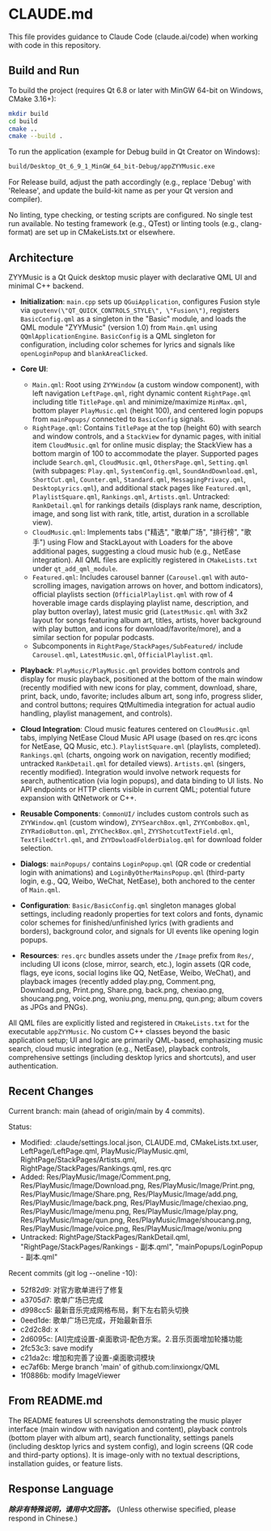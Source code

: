 # CLAUDE.md
This file provides guidance to Claude Code (claude.ai/code) when working with code in this repository.

## Build and Run

To build the project (requires Qt 6.8 or later with MinGW 64-bit on Windows, CMake 3.16+):

```bash
mkdir build
cd build
cmake ..
cmake --build .
```

To run the application (example for Debug build in Qt Creator on Windows):

```bash
build/Desktop_Qt_6_9_1_MinGW_64_bit-Debug/appZYYMusic.exe
```

For Release build, adjust the path accordingly (e.g., replace 'Debug' with 'Release', and update the build-kit name as per your Qt version and compiler).

No linting, type checking, or testing scripts are configured. No single test run available. No testing framework (e.g., QTest) or linting tools (e.g., clang-format) are set up in CMakeLists.txt or elsewhere.

## Architecture

ZYYMusic is a Qt Quick desktop music player with declarative QML UI and minimal C++ backend.

- **Initialization**: `main.cpp` sets up `QGuiApplication`, configures Fusion style via `qputenv(\"QT_QUICK_CONTROLS_STYLE\", \"Fusion\")`, registers `BasicConfig.qml` as a singleton in the \"Basic\" module, and loads the QML module \"ZYYMusic\" (version 1.0) from `Main.qml` using `QQmlApplicationEngine`. `BasicConfig` is a QML singleton for configuration, including color schemes for lyrics and signals like `openLoginPopup` and `blankAreaClicked`.

- **Core UI**:
  - `Main.qml`: Root using `ZYYWindow` (a custom window component), with left navigation `LeftPage.qml`, right dynamic content `RightPage.qml` including title `TitlePage.qml` and minimize/maximize `MinMax.qml`, bottom player `PlayMusic.qml` (height 100), and centered login popups from `mainPopups/` connected to `BasicConfig` signals.
  - `RightPage.qml`: Contains `TitlePage` at the top (height 60) with search and window controls, and a `StackView` for dynamic pages, with initial item `CloudMusic.qml` for online music display; the StackView has a bottom margin of 100 to accommodate the player. Supported pages include `Search.qml`, `CloudMusic.qml`, `OthersPage.qml`, `Setting.qml` (with subpages: `Play.qml`, `SystemConfig.qml`, `SoundAndDownload.qml`, `ShortCut.qml`, `Counter.qml`, `Standard.qml`, `MessagingPrivacy.qml`, `DesktopLyrics.qml`), and additional stack pages like `Featured.qml`, `PlaylistSquare.qml`, `Rankings.qml`, `Artists.qml`. Untracked: `RankDetail.qml` for rankings details (displays rank name, description, image, and song list with rank, title, artist, duration in a scrollable view).
  - `CloudMusic.qml`: Implements tabs (\"精选\", \"歌单广场\", \"排行榜\", \"歌手\") using Flow and StackLayout with Loaders for the above additional pages, suggesting a cloud music hub (e.g., NetEase integration). All QML files are explicitly registered in `CMakeLists.txt` under `qt_add_qml_module`.
  - `Featured.qml`: Includes carousel banner (`Carousel.qml` with auto-scrolling images, navigation arrows on hover, and bottom indicators), official playlists section (`OfficialPlaylist.qml` with row of 4 hoverable image cards displaying playlist name, description, and play button overlay), latest music grid (`LatestMusic.qml` with 3x2 layout for songs featuring album art, titles, artists, hover background with play button, and icons for download/favorite/more), and a similar section for popular podcasts.
  - Subcomponents in `RightPage/StackPages/SubFeatured/` include `Carousel.qml`, `LatestMusic.qml`, `OfficialPlaylist.qml`.

- **Playback**: `PlayMusic/PlayMusic.qml` provides bottom controls and display for music playback, positioned at the bottom of the main window (recently modified with new icons for play, comment, download, share, print, back, undo, favorite; includes album art, song info, progress slider, and control buttons; requires QtMultimedia integration for actual audio handling, playlist management, and controls).

- **Cloud Integration**: Cloud music features centered on `CloudMusic.qml` tabs, implying NetEase Cloud Music API usage (based on res.qrc icons for NetEase, QQ Music, etc.). `PlaylistSquare.qml` (playlists, completed). `Rankings.qml` (charts, ongoing work on navigation, recently modified; untracked `RankDetail.qml` for detailed views). `Artists.qml` (singers, recently modified). Integration would involve network requests for search, authentication (via login popups), and data binding to UI lists. No API endpoints or HTTP clients visible in current QML; potential future expansion with QtNetwork or C++.

- **Reusable Components**: `CommonUI/` includes custom controls such as `ZYYWindow.qml` (custom window), `ZYYSearchBox.qml`, `ZYYComboBox.qml`, `ZYYRadioButton.qml`, `ZYYCheckBox.qml`, `ZYYShotcutTextField.qml`, `TextFiledCtrl.qml`, and `ZYYDowloadFolderDialog.qml` for download folder selection.

- **Dialogs**: `mainPopups/` contains `LoginPopup.qml` (QR code or credential login with animations) and `LoginByOtherMainsPopup.qml` (third-party login, e.g., QQ, Weibo, WeChat, NetEase), both anchored to the center of `Main.qml`.

- **Configuration**: `Basic/BasicConfig.qml` singleton manages global settings, including readonly properties for text colors and fonts, dynamic color schemes for finished/unfinished lyrics (with gradients and borders), background color, and signals for UI events like opening login popups.

- **Resources**: `res.qrc` bundles assets under the `/Image` prefix from `Res/`, including UI icons (close, mirror, search, etc.), login assets (QR code, flags, eye icons, social logins like QQ, NetEase, Weibo, WeChat), and playback images (recently added play.png, Comment.png, Download.png, Print.png, Share.png, back.png, chexiao.png, shoucang.png, voice.png, woniu.png, menu.png, qun.png; album covers as JPGs and PNGs).

All QML files are explicitly listed and registered in `CMakeLists.txt` for the executable `appZYYMusic`. No custom C++ classes beyond the basic application setup; UI and logic are primarily QML-based, emphasizing music search, cloud music integration (e.g., NetEase), playback controls, comprehensive settings (including desktop lyrics and shortcuts), and user authentication.

## Recent Changes

Current branch: main (ahead of origin/main by 4 commits).

Status:
- Modified: .claude/settings.local.json, CLAUDE.md, CMakeLists.txt.user, LeftPage/LeftPage.qml, PlayMusic/PlayMusic.qml, RightPage/StackPages/Artists.qml, RightPage/StackPages/Rankings.qml, res.qrc
- Added: Res/PlayMusic/Image/Comment.png, Res/PlayMusic/Image/Download.png, Res/PlayMusic/Image/Print.png, Res/PlayMusic/Image/Share.png, Res/PlayMusic/Image/add.png, Res/PlayMusic/Image/back.png, Res/PlayMusic/Image/chexiao.png, Res/PlayMusic/Image/menu.png, Res/PlayMusic/Image/play.png, Res/PlayMusic/Image/qun.png, Res/PlayMusic/Image/shoucang.png, Res/PlayMusic/Image/voice.png, Res/PlayMusic/Image/woniu.png
- Untracked: RightPage/StackPages/RankDetail.qml, \"RightPage/StackPages/Rankings - 副本.qml\", \"mainPopups/LoginPopup - 副本.qml\"

Recent commits (git log --oneline -10):
- 52f82d9: 对官方歌单进行了修复
- a3705d7: 歌单广场已完成
- d998cc5: 最新音乐完成网格布局，剩下左右箭头切换
- 0eed1de: 歌单广场已完成，开始最新音乐
- c2d2c8d: x
- 2d6095c: [AI]完成设置-桌面歌词-配色方案。2.音乐页面增加轮播功能
- 2fc53c3: save modify
- c21da2c: 增加和完善了设置-桌面歌词模块
- ec7af6b: Merge branch 'main' of github.com:linxiongx/QML
- 1f0886b: modify ImageViewer

## From README.md

The README features UI screenshots demonstrating the music player interface (main window with navigation and content), playback controls (bottom player with album art), search functionality, settings panels (including desktop lyrics and system config), and login screens (QR code and third-party options). It is image-only with no textual descriptions, installation guides, or feature lists.

## Response Language

***除非有特殊说明，请用中文回答。*** (Unless otherwise specified, please respond in Chinese.)